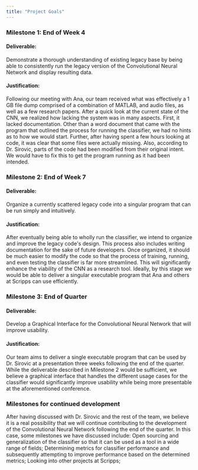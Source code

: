 ```yaml
---
title: "Project Goals"
---
```


### Milestone 1: End of Week 4

#### Deliverable:
Demonstrate a thorough understanding of existing legacy base by being able to consistently run the legacy version of the Convolutional Neural Network and display resulting data.

#### Justification:
Following our meeting with Ana, our team received what was effectively a 1 GB file dump comprised of a combination of MATLAB, and audio files, as well as a few research papers. After a quick look at the current state of the CNN, we realized how lacking the system was in many aspects. First, it lacked documentation. Other than a word document that came with the program that outlined the process for running the classifier, we had no hints as to how we would start. Further, after having spent a few hours looking at code, it was clear that some files were actually missing. Also, according to Dr. Sirovic, parts of the code had been modified from their original intent. We would have to fix this to get the program running as it had been intended.

### Milestone 2: End of Week 7

#### Deliverable:
Organize a currently scattered legacy code into a singular program that can be run simply and intuitively. 

#### Justification:
After eventually being able to wholly run the classifier, we intend to organize and improve the legacy code's design. This process also includes writing documentation for the sake of future developers. Once organized, it should be much easier to modify the code so that the process of training, running, and even testing the classifier is far more streamlined. This will significantly enhance the viability of the CNN as a research tool. Ideally, by this stage we would be able to deliver a singular executable program that Ana and others at Scripps can use efficiently.

### Milestone 3: End of Quarter

#### Deliverable:
Develop a Graphical Interface for the Convolutional Neural Network that will improve usability.

#### Justification:
Our team aims to deliver a single executable program that can be used by Dr. Sirovic at a presentation three weeks following the end of the quarter. While the deliverable described in Milestone 2 would be sufficient, we believe a graphical interface that handles the different usage cases for the classifier would significantly improve usability while being more presentable at the aforementioned conference. 

### Milestones for continued development
After having discussed with Dr. Sirovic and the rest of the team, we believe it is a real possibility that we will continue contributing to the development of the Convolutional Neural Network following the end of the quarter. In this case, some milestones we have discussed include: Open sourcing and generalization of the classifier so that it can be used as a tool in a wide range of fields; Determining metrics for classifier performance and subsequently attempting to improve performance based on the determined metrics; Looking into other projects at Scripps; 